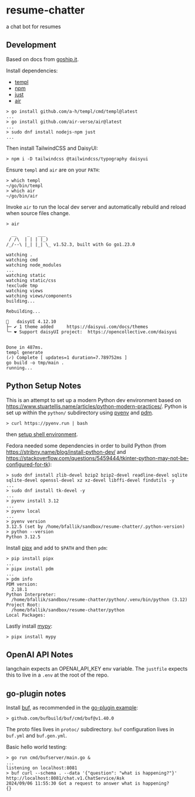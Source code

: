 # resume-chatter
a chat bot for resumes


## Development

Based on docs from [goship.it](https://goship.it/get-started).

Install dependencies:
* [templ](https://templ.guide/)
* [npm](https://docs.npmjs.com/about-npm)
* [just](https://just.systems/)
* [air](https://github.com/air-verse/air)

```
> go install github.com/a-h/templ/cmd/templ@latest
...
> go install github.com/air-verse/air@latest
...
> sudo dnf install nodejs-npm just
...
```

Then install TailwindCSS and DaisyUI:

```
> npm i -D tailwindcss @tailwindcss/typography daisyui
```

Ensure `templ` and `air` are on your `PATH`:

```
> which templ
~/go/bin/templ
> which air
~/go/bin/air

```

Invoke `air` to run the local dev server and automatically rebuild and reload when source files change.

```
> air

  __    _   ___
 / /\  | | | |_)
/_/--\ |_| |_| \_ v1.52.3, built with Go go1.23.0

watching .
watching cmd
watching node_modules
...
watching static
watching static/css
!exclude tmp
watching views
watching views/components
building...

Rebuilding...

🌼   daisyUI 4.12.10
├─ ✔︎ 1 theme added		https://daisyui.com/docs/themes
╰─ ❤︎ Support daisyUI project:	https://opencollective.com/daisyui


Done in 487ms.
templ generate
(✓) Complete [ updates=1 duration=7.789752ms ]
go build -o tmp/main .
running...

```


Python Setup Notes
------------------

This is an attempt to set up a modern Python dev environment based on https://www.stuartellis.name/articles/python-modern-practices/. Python is set up within the `python/` subdirectory using [pyenv](https://github.com/pyenv/pyenv) and [pdm](https://pdm-project.org/).


```
> curl https://pyenv.run | bash
```
then [setup shell environment](https://github.com/pyenv/pyenv?tab=readme-ov-file#set-up-your-shell-environment-for-pyenv).


Fedora needed some dependencies in order to build Python (from https://stribny.name/blog/install-python-dev/ and https://stackoverflow.com/questions/5459444/tkinter-python-may-not-be-configured-for-tk):

```
> sudo dnf install zlib-devel bzip2 bzip2-devel readline-devel sqlite sqlite-devel openssl-devel xz xz-devel libffi-devel findutils -y
...
> sudo dnf install tk-devel -y
...
> pyenv install 3.12
...
> pyenv local
...
> pyenv version
3.12.5 (set by /home/bfallik/sandbox/resume-chatter/.python-version)
> python --version
Python 3.12.5
```

Install [pipx](https://github.com/pypa/pipx) and add to `$PATH` and then `pdm`:

```
> pip install pipx
...
> pipx install pdm
...
> pdm info
PDM version:
  2.18.1
Python Interpreter:
  /home/bfallik/sandbox/resume-chatter/python/.venv/bin/python (3.12)
Project Root:
  /home/bfallik/sandbox/resume-chatter/python
Local Packages:
```

Lastly install [mypy](https://mypy-lang.org/):
```
> pipx install mypy
```


OpenAI API Notes
----------------
langchain expects an OPENAI_API_KEY env variable. The `justfile` expects this to live in a `.env` at the root of the repo.


go-plugin notes
---------------
Install [buf](https://github.com/bufbuild), as recommended in the [go-plugin example](https://github.com/hashicorp/go-plugin/blob/main/examples/grpc/proto/kv.proto):

```
> github.com/bufbuild/buf/cmd/buf@v1.40.0
```

The proto files lives in `protoc/` subdirectory. `buf` configuration lives in `buf.yml` and `buf.gen.yml`.

Basic hello world testing:

```
> go run cmd/bufserver/main.go &
...
listening on localhost:8081
> buf curl --schema . --data '{"question": "what is happening?"}' http://localhost:8081/chat.v1.ChatService/Ask
2024/09/06 11:55:30 Got a request to answer what is happening?
{}
```
